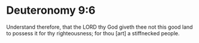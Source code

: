 # Deuteronomy 9:6

Understand therefore, that the LORD thy God giveth thee not this good land to possess it for thy righteousness; for thou [art] a stiffnecked people.